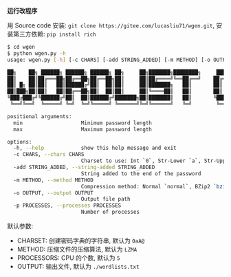 **运行改程序**

用 Source code 安装: `git clone https://gitee.com/lucasliu71/wgen.git`, 安装第三方依赖: `pip install rich`

```bash
$ cd wgen
$ python wgen.py -h
usage: wgen.py [-h] [-c CHARS] [-add STRING_ADDED] [-m METHOD] [-o OUTPUT] [-p PROCESSES] min max

██╗    ██╗ ██████╗ ██████╗ ██████╗ ██╗     ██╗███████╗████████╗     ██████╗ ███████╗███╗   ██╗
██║    ██║██╔═══██╗██╔══██╗██╔══██╗██║     ██║██╔════╝╚══██╔══╝    ██╔════╝ ██╔════╝████╗  ██║
██║ █╗ ██║██║   ██║██████╔╝██║  ██║██║     ██║███████╗   ██║       ██║  ███╗█████╗  ██╔██╗ ██║
██║███╗██║██║   ██║██╔══██╗██║  ██║██║     ██║╚════██║   ██║       ██║   ██║██╔══╝  ██║╚██╗██║
╚███╔███╔╝╚██████╔╝██║  ██║██████╔╝███████╗██║███████║   ██║       ╚██████╔╝███████╗██║ ╚████║
 ╚══╝╚══╝  ╚═════╝ ╚═╝  ╚═╝╚═════╝ ╚══════╝╚═╝╚══════╝   ╚═╝        ╚═════╝ ╚══════╝╚═╝  ╚═══╝

positional arguments:
  min                   Minimum password length
  max                   Maximum password length

options:
  -h, --help            show this help message and exit
  -c CHARS, --chars CHARS
                        Charset to use: Int `0`, Str-Lower `a`, Str-Upper `A`, Punc `@`
  -add STRING_ADDED, --string-added STRING_ADDED
                        String added to the end of the password
  -m METHOD, --method METHOD
                        Compression method: Normal `normal`, BZip2 `bzip2`, LZMA `lzma`
  -o OUTPUT, --output OUTPUT
                        Output file path
  -p PROCESSES, --processes PROCESSES
                        Number of processes
```

默认参数:

- CHARSET: 创建密码字典的字符串, 默认为 `0aA@`
- METHOD: 压缩文件的压缩算法, 默认为 `LZMA`
- PROCESSORS: CPU 的个数, 默认为 `5`
- OUTPUT: 输出文件, 默认为 `./wordlists.txt`
